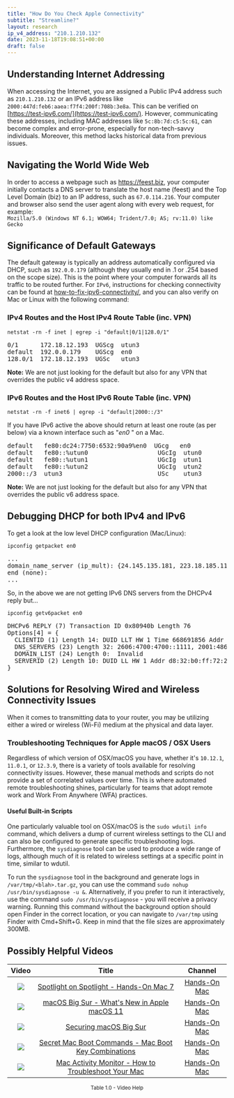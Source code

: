 ```yaml
---
title: "How Do You Check Apple Connectivity"
subtitle: "Streamline?"
layout: research
ip_v4_address: "210.1.210.132"
date: 2023-11-18T19:08:51+00:00
draft: false
---
```


## Understanding Internet Addressing

When accessing the Internet, you are assigned a Public IPv4 address such as ```210.1.210.132``` or an IPv6 address like ```2000:447d:feb6:aaea:f7f4:200f:708b:3e8a```. This can be verified on [https://test-ipv6.com/](https://test-ipv6.com/). However, communicating these addresses, including MAC addresses like ```5c:8b:7d:c5:5c:61```, can become complex and error-prone, especially for non-tech-savvy individuals. Moreover, this method lacks historical data from previous issues.
## Navigating the World Wide Web
In order to access a webpage such as https://feest.biz, your computer initially contacts a DNS server to translate the host name (feest) and the Top Level Domain (biz) to an IP address, such as ```67.0.114.216```. Your computer and browser also send the user agent along with every web request, for example: <br>```Mozilla/5.0 (Windows NT 6.1; WOW64; Trident/7.0; AS; rv:11.0) like Gecko```
## Significance of Default Gateways
The default gateway is typically an address automatically configured via DHCP, such as ```192.0.0.179``` (although they usually end in .1 or .254 based on the scope size). This is the point where your computer forwards all its traffic to be routed further. For ```IPv6```, instructions for checking connectivity can be found at [how-to-fix-ipv6-connectivity/](/blog/how-to-fix-ipv6-connectivity/), and you can also verify on Mac or Linux with the following command: <br>
### IPv4 Routes and the Host IPv4 Route Table (inc. VPN)
```netstat -rn -f inet | egrep -i "default|0/1|128.0/1"```

<pre>
0/1      172.18.12.193  UGScg  utun3
default  192.0.0.179    UGScg  en0
128.0/1  172.18.12.193  UGSc   utun3</pre>

**Note:** We are not just looking for the default but also for any VPN that overrides the public v4 address space.

### IPv6 Routes and the Host IPv6 Route Table (inc. VPN)
```netstat -rn -f inet6 | egrep -i "default|2000::/3"```

If you have IPv6 active the above should return at least one route (as per below) via a known interface such as "_en0_ " on a Mac. 

<pre>
default   fe80:dc24:7750:6532:90a9%en0  UGcg   en0
default   fe80::%utun0                   UGcIg  utun0
default   fe80::%utun1                   UGcIg  utun1
default   fe80::%utun2                   UGcIg  utun2
2000::/3  utun3                          USc    utun3</pre>

**Note:** We are not just looking for the default but also for any VPN that overrides the public v6 address space.
<br>

## Debugging DHCP for both IPv4 and IPv6

To get a look at the low level DHCP configuration (Mac/Linux): 

```ipconfig getpacket en0```

<pre>
...
domain_name_server (ip_mult): {24.145.135.181, 223.18.185.118}
end (none):
...</pre>

So, in the above we are not getting IPv6 DNS servers from the DHCPv4 reply but...

```ipconfig getv6packet en0```

<pre>
DHCPv6 REPLY (7) Transaction ID 0x80940b Length 76
Options[4] = {
  CLIENTID (1) Length 14: DUID LLT HW 1 Time 668691856 Addr 5c:8b:7d:c5:5c:61
  DNS_SERVERS (23) Length 32: 2606:4700:4700::1111, 2001:4860:4860::8844
  DOMAIN_LIST (24) Length 0:  Invalid
  SERVERID (2) Length 10: DUID LL HW 1 Addr d8:32:b0:ff:72:20
}</pre>




## Solutions for Resolving Wired and Wireless Connectivity Issues
When it comes to transmitting data to your router, you may be utilizing either a wired or wireless (Wi-Fi) medium at the physical and data layer.
### Troubleshooting Techniques for Apple macOS / OSX Users
Regardless of which version of OSX/macOS you have, whether it's ```10.12.1```, ```11.0.1```, or ```12.3.9```, there is a variety of tools available for resolving connectivity issues. However, these manual methods and scripts do not provide a set of correlated values over time. This is where automated remote troubleshooting shines, particularly for teams that adopt remote work and Work From Anywhere (WFA) practices.
#### Useful Built-in Scripts
One particularly valuable tool on OSX/macOS is the ```sudo wdutil info``` command, which delivers a dump of current wireless settings to the CLI and can also be configured to generate specific troubleshooting logs. Furthermore, the ```sysdiagnose``` tool can be used to produce a wide range of logs, although much of it is related to wireless settings at a specific point in time, similar to wdutil.

To run the ```sysdiagnose``` tool in the background and generate logs in ```/var/tmp/<blah>.tar.gz```, you can use the command ```sudo nohup /usr/bin/sysdiagnose -u &```. Alternatively, if you prefer to run it interactively, use the command ```sudo /usr/bin/sysdiagnose``` - you will receive a privacy warning. Running this command without the background option should open Finder in the correct location, or you can navigate to ```/var/tmp``` using Finder with Cmd+Shift+G. Keep in mind that the file sizes are approximately 300MB.
## Possibly Helpful Videos

<link href="/plugins/lity/css/lity.min.css" rel="stylesheet">
<script src="/plugins/lity/js/lity.min.js"></script>
<div class="table1-start"></div>

|Video | Title | Channel |
| :---: | :---: | :---: |
|<a href="https://www.youtube.com/watch?v=RslZ4W1EPqk" data-lity><img src="https://i.ytimg.com/vi/RslZ4W1EPqk/default.jpg" class="img-fluid"></a>|<a href="https://www.youtube.com/watch?v=RslZ4W1EPqk" data-lity>Spotlight on Spotlight - Hands-On Mac 7</a>|<a target="_blank" href="https://www.youtube.com/channel/UCg43DP8MdHVcl4rFK_delBg" >Hands-On Mac</a>|
|<a href="https://www.youtube.com/watch?v=JMKi6o9kaZI" data-lity><img src="https://i.ytimg.com/vi/JMKi6o9kaZI/default.jpg" class="img-fluid"></a>|<a href="https://www.youtube.com/watch?v=JMKi6o9kaZI" data-lity>macOS Big Sur - What&#39;s New in Apple macOS 11</a>|<a target="_blank" href="https://www.youtube.com/channel/UCg43DP8MdHVcl4rFK_delBg" >Hands-On Mac</a>|
|<a href="https://www.youtube.com/watch?v=7KdhJimuhNw" data-lity><img src="https://i.ytimg.com/vi/7KdhJimuhNw/default.jpg" class="img-fluid"></a>|<a href="https://www.youtube.com/watch?v=7KdhJimuhNw" data-lity>Securing macOS Big Sur</a>|<a target="_blank" href="https://www.youtube.com/channel/UCg43DP8MdHVcl4rFK_delBg" >Hands-On Mac</a>|
|<a href="https://www.youtube.com/watch?v=VwNYWAxHCgM" data-lity><img src="https://i.ytimg.com/vi/VwNYWAxHCgM/default.jpg" class="img-fluid"></a>|<a href="https://www.youtube.com/watch?v=VwNYWAxHCgM" data-lity>Secret Mac Boot Commands - Mac Boot Key Combinations</a>|<a target="_blank" href="https://www.youtube.com/channel/UCg43DP8MdHVcl4rFK_delBg" >Hands-On Mac</a>|
|<a href="https://www.youtube.com/watch?v=TWzWd_DiaJ0" data-lity><img src="https://i.ytimg.com/vi/TWzWd_DiaJ0/default.jpg" class="img-fluid"></a>|<a href="https://www.youtube.com/watch?v=TWzWd_DiaJ0" data-lity>Mac Activity Monitor - How to Troubleshoot Your Mac</a>|<a target="_blank" href="https://www.youtube.com/channel/UCg43DP8MdHVcl4rFK_delBg" >Hands-On Mac</a>|

<center><small>Table 1.0 - Video Help</small></center>
 <br>
<div class="table1-end"></div>
<script type="text/javascript">
(function() {
    $('div.table1-start').nextUntil('div.table1-end', 'table').addClass('table thead-dark table-striped table-responsive rounded').attr('id', 't1');
    $('#t1').find('thead').addClass('thead-dark');
})();
</script>
